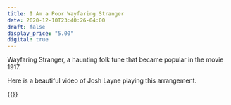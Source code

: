 ```yaml
---
title: I Am a Poor Wayfaring Stranger
date: 2020-12-10T23:40:26-04:00
draft: false
display_price: "5.00"
digital: true
---
```


Wayfaring Stranger, a haunting folk tune that became popular in the movie 1917.

Here is a beautiful video of Josh Layne playing this arrangement.  

{{<youtube C2dvlReKVV8>}}


<!-- enable this later... -->
<!--script src="https://gumroad.com/js/gumroad.js"></script>
<a class="gumroad-button" href="https://gum.co/iaapws">Buy now!</a-->
